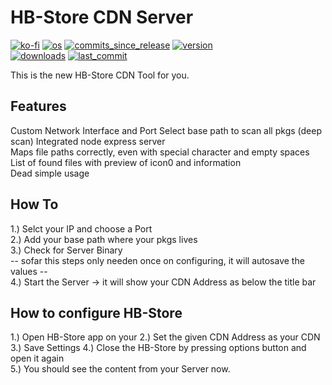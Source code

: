 # HB-Store CDN Server
[![ko-fi](https://img.shields.io/badge/Buy%20me%20a%20Shisha%20on-Ko--fi-red)](https://ko-fi.com/M4M082WK8)
[![os](https://img.shields.io/badge/platform-windows%20%7C%20macos%20%7C%20linux-lightgrey)](#)
[![commits_since_release](https://img.shields.io/github/commits-since/gkiokan/hb-store-cdn-server/v1.0.0)](#)
[![version](https://img.shields.io/github/package-json/v/gkiokan/hb-store-cdn-server)](#)  
[![downloads](https://img.shields.io/github/downloads/gkiokan/hb-store-cdn-server/total)](#)
[![last_commit](https://img.shields.io/github/last-commit/gkiokan/hb-store-cdn-server)](#)

This is the new HB-Store CDN Tool for you.  

## Features  
Custom Network Interface and Port
Select base path to scan all pkgs (deep scan)
Integrated node express server  
Maps file paths correctly, even with special character and empty spaces  
List of found files with preview of icon0 and information  
Dead simple usage  

## How To  
1.) Selct your IP and choose a Port  
2.) Add your base path where your pkgs lives  
3.) Check for Server Binary  
-- sofar this steps only needen once on configuring, it will autosave the values --  
4.) Start the Server  -> it will show your CDN Address as below the title bar  

## How to configure HB-Store  
1.) Open HB-Store app on your
2.) Set the given CDN Address as your CDN
3.) Save Settings
4.) Close the HB-Store by pressing options button and open it again  
5.) You should see the content from your Server now.  
